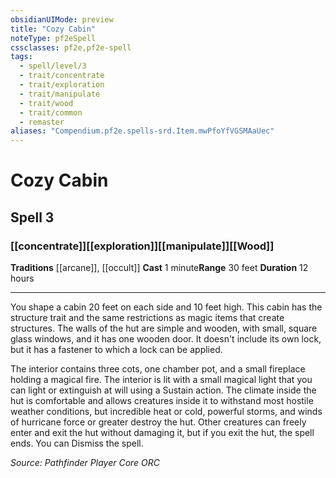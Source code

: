 ```yaml
---
obsidianUIMode: preview
title: "Cozy Cabin"
noteType: pf2eSpell
cssclasses: pf2e,pf2e-spell
tags:
  - spell/level/3
  - trait/concentrate
  - trait/exploration
  - trait/manipulate
  - trait/wood
  - trait/common
  - remaster
aliases: "Compendium.pf2e.spells-srd.Item.mwPfoYfVGSMAaUec" 
---
```

# Cozy Cabin   
## Spell 3
### [[concentrate]][[exploration]][[manipulate]][[Wood]]
**Traditions** [[arcane]], [[occult]]
**Cast** 1 minute**Range** 30 feet
**Duration** 12 hours
* * * 
You shape a cabin 20 feet on each side and 10 feet high. This cabin has the structure trait and the same restrictions as magic items that create structures. The walls of the hut are simple and wooden, with small, square glass windows, and it has one wooden door. It doesn't include its own lock, but it has a fastener to which a lock can be applied.

The interior contains three cots, one chamber pot, and a small fireplace holding a magical fire. The interior is lit with a small magical light that you can light or extinguish at will using a Sustain action. The climate inside the hut is comfortable and allows creatures inside it to withstand most hostile weather conditions, but incredible heat or cold, powerful storms, and winds of hurricane force or greater destroy the hut. Other creatures can freely enter and exit the hut without damaging it, but if you exit the hut, the spell ends. You can Dismiss the spell.

*Source: Pathfinder Player Core*
*ORC*